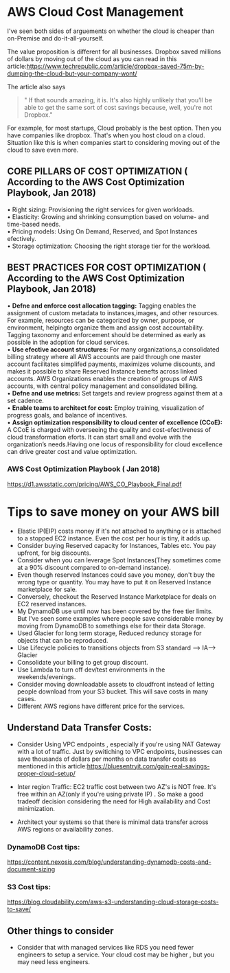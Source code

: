 # AWS Cloud Cost Management

I've seen both sides of arguements on whether the cloud is cheaper than on-Premise and do-it-all-yourself. 

The value proposition is different for all businesses. Dropbox saved millions of dollars by moving out of the cloud as you can read in this article:https://www.techrepublic.com/article/dropbox-saved-75m-by-dumping-the-cloud-but-your-company-wont/

The article also says 
> " If that sounds amazing, it is. It's also highly unlikely that you'll be able to get the same sort of cost savings because, well, you're not Dropbox." 

For example, for most startups, Cloud probably is the best option. Then you have companies like dropbox. That's when you host cloud on a cloud. Situation like this is when companies start to considering moving out of the cloud to save even more.

## CORE PILLARS OF COST OPTIMIZATION ( According to the AWS Cost Optimization Playbook, Jan 2018)
• Right sizing: Provisioning the right services for
given workloads.\
• Elasticity: Growing and shrinking consumption based
on volume- and time-based needs.\
• Pricing models: Using On Demand, Reserved, and
Spot Instances efectively.\
• Storage optimization: Choosing the right storage tier
for the workload.

## BEST PRACTICES FOR COST OPTIMIZATION ( According to the AWS Cost Optimization Playbook, Jan 2018)
• __Defne and enforce cost allocation tagging:__ Tagging enables the assignment of custom metadata to instances,images, and other resources. For example, resources can be categorized by owner, purpose, or environment, helpingto organize them and assign cost accountability. Tagging taxonomy and enforcement should be determined as early as possible in the adoption for cloud services.\
• __Use efective account structures:__ For many organizations,a consolidated billing strategy where all AWS accounts are paid through one master account facilitates simplifed payments, maximizes volume discounts, and makes it possible to share Reserved Instance benefts across linked accounts. AWS Organizations enables the creation of groups of AWS accounts, with central policy management and consolidated billing.\
• __Defne and use metrics:__ Set targets and review progress against them at a set cadence.\
• __Enable teams to architect for cost:__ Employ training, visualization of progress goals, and balance of incentives.\
• __Assign optimization responsibility to cloud center of excellence (CCoE):__ A CCoE is charged with overseeing the quality and cost-efectiveness of cloud transformation eforts. It can start small and evolve with the organization’s needs.Having one locus of responsibility for cloud excellence can drive greater cost and value optimization.

### AWS Cost Optimization Playbook ( Jan 2018)
https://d1.awsstatic.com/pricing/AWS_CO_Playbook_Final.pdf

# Tips to save money on your AWS bill

- Elastic IP(EIP) costs money if it's not attached to anything or is attached to a stopped EC2 instance. Even the cost per hour is tiny, it adds up. 
- Consider buying Reserved capacity for Instances, Tables etc. You pay upfront, for big discounts. 
- Consider when you can leverage Spot Instances(They sometimes come at a 90% discount compared to on-demand instance).
- Even though reserved Instances could save you money, don't buy the wrong type or quantity. You may have to put it on Reserved Instance marketplace for sale.
- Conversely, checkout the Reserved Instance Marketplace for deals on EC2 reserved instances.
- My DynamoDB use until now has been covered by the free tier limits. But I've seen some examples where people save considerable money by moving from DynamoDB to somethings else for their data Storage. 
- Used Glacier for long term storage, Reduced reduncy storage for objects that can be reproduced.
- Use Lifecycle policies to transitions objects from S3 standard --> IA--> Glacier
- Consolidate your billing to get group discount.
-  Use Lambda to turn off dev/test environments in the weekends/evenings. 
- Consider moving downloadable assets to cloudfront instead of letting people download from your S3 bucket. This will save costs in many cases.
- Different AWS regions have different price for the services. 

## Understand Data Transfer Costs:
- Consider Using VPC endpoints , especially if you're using NAT Gateway with a lot of traffic. Just by switiching to VPC endpoints, businesses can save thousands of dollars per months on data transfer costs as mentioned in this article:https://bluesentryit.com/gain-real-savings-proper-cloud-setup/

- Inter region Traffic: EC2 traffic cost between two AZ's is NOT free. It's free within an AZ(only if you're using private IP) . So make a good tradeoff decision considering the need for High availability and Cost minimization.

- Architect your systems so that there is minimal data transfer across AWS regions or availability zones.








### DynamoDB Cost tips:
https://content.nexosis.com/blog/understanding-dynamodb-costs-and-document-sizing

### S3 Cost tips:
https://blog.cloudability.com/aws-s3-understanding-cloud-storage-costs-to-save/






## Other things to consider

- Consider that with managed services like RDS  you need fewer engineers to setup a service. Your cloud cost may be higher , but you may need less engineers. 

